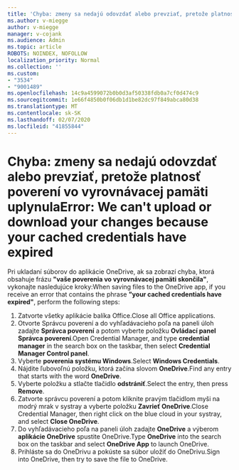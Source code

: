 ```yaml
---
title: 'Chyba: zmeny sa nedajú odovzdať alebo prevziať, pretože platnosť poverení vo vyrovnávacej pamäti uplynula'
ms.author: v-miegge
author: v-miegge
manager: v-cojank
ms.audience: Admin
ms.topic: article
ROBOTS: NOINDEX, NOFOLLOW
localization_priority: Normal
ms.collection: ''
ms.custom:
- "3534"
- "9001489"
ms.openlocfilehash: 14c9a4599072b0b0d3af50338fdb0a7cf0d474c9
ms.sourcegitcommit: 1e66f4850b0f06db1d1be82dc97f849abca80d38
ms.translationtype: MT
ms.contentlocale: sk-SK
ms.lasthandoff: 02/07/2020
ms.locfileid: "41855844"
---
```

# <a name="error-we-cant-upload-or-download-your-changes-because-your-cached-credentials-have-expired"></a><span data-ttu-id="179bd-102">Chyba: zmeny sa nedajú odovzdať alebo prevziať, pretože platnosť poverení vo vyrovnávacej pamäti uplynula</span><span class="sxs-lookup"><span data-stu-id="179bd-102">Error: We can't upload or download your changes because your cached credentials have expired</span></span>

<span data-ttu-id="179bd-103">Pri ukladaní súborov do aplikácie OneDrive, ak sa zobrazí chyba, ktorá obsahuje frázu **"vaše poverenia vo vyrovnávacej pamäti skončila"**, vykonajte nasledujúce kroky:</span><span class="sxs-lookup"><span data-stu-id="179bd-103">When saving files to the OneDrive app, if you receive an error that contains the phrase **"your cached credentials have expired"**, perform the following steps:</span></span>

1. <span data-ttu-id="179bd-104">Zatvorte všetky aplikácie balíka Office.</span><span class="sxs-lookup"><span data-stu-id="179bd-104">Close all Office applications.</span></span>
1. <span data-ttu-id="179bd-105">Otvorte Správcu poverení a do vyhľadávacieho poľa na paneli úloh zadajte **Správca poverení** a potom vyberte položku **Ovládací panel Správca poverení**.</span><span class="sxs-lookup"><span data-stu-id="179bd-105">Open Credential Manager, and type **credential manager** in the search box on the taskbar, then select **Credential Manager Control panel**.</span></span>
1. <span data-ttu-id="179bd-106">Vyberte **poverenia systému Windows**.</span><span class="sxs-lookup"><span data-stu-id="179bd-106">Select **Windows Credentials**.</span></span>
1. <span data-ttu-id="179bd-107">Nájdite ľubovoľnú položku, ktorá začína slovom **OneDrive**.</span><span class="sxs-lookup"><span data-stu-id="179bd-107">Find any entry that starts with the word **OneDrive**.</span></span>
1. <span data-ttu-id="179bd-108">Vyberte položku a stlačte tlačidlo **odstrániť**.</span><span class="sxs-lookup"><span data-stu-id="179bd-108">Select the entry, then press **Remove**.</span></span>
1. <span data-ttu-id="179bd-109">Zatvorte správcu poverení a potom kliknite pravým tlačidlom myši na modrý mrak v systray a vyberte položku **Zavrieť OneDrive**.</span><span class="sxs-lookup"><span data-stu-id="179bd-109">Close Credential Manager, then right click on the blue cloud in your systray, and select **Close OneDrive**.</span></span>
1. <span data-ttu-id="179bd-110">Do vyhľadávacieho poľa na paneli úloh zadajte **OneDrive** a výberom **aplikácie OneDrive** spustite OneDrive.</span><span class="sxs-lookup"><span data-stu-id="179bd-110">Type **OneDrive** into the search box on the taskbar and select **OneDrive App** to launch OneDrive.</span></span>
1. <span data-ttu-id="179bd-111">Prihláste sa do OneDrivu a pokúste sa súbor uložiť do OneDrivu.</span><span class="sxs-lookup"><span data-stu-id="179bd-111">Sign into OneDrive, then try to save the file to OneDrive.</span></span>
